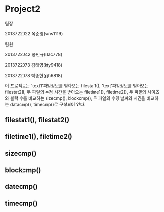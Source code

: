 # Project2


팀장

2013722022 옥준영(wns1119)

팀원

2013722042 송민규(lilac778)

2013722073 김태영(kty9418)

2013722078 박종현(pjh6818)

이 프로젝트는 'text1'파일정보를 받아오는 filestat1(), 'text'파일정보를 받아오는 filestat2(), 두 파일의 수정 시간을 받아오는 filetime1(), filetime2(), 두 파일의 사이즈와 블락 수를 비교하는 sizecmp(), blockcmp(), 두 파일의 수정 날짜와 시간을 비교하는 datacmp(), timecmp()로 구성되어 있다.
## filestat1(), filestat2()
## filetime1(), filetime2()
## sizecmp()
## blockcmp()
## datecmp()
## timecmp()
